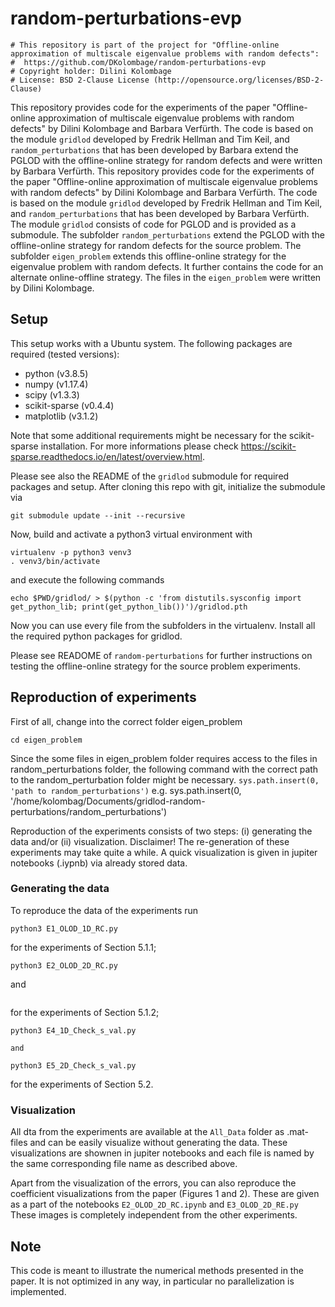 # random-perturbations-evp

```
# This repository is part of the project for "Offline-online approximation of multiscale eigenvalue problems with random defects":
#  https://github.com/DKolombage/random-perturbations-evp
# Copyright holder: Dilini Kolombage
# License: BSD 2-Clause License (http://opensource.org/licenses/BSD-2-Clause)
```

This repository provides code for the experiments of the paper "Offline-online approximation of multiscale eigenvalue problems with random defects" by Dilini Kolombage and Barbara Verfürth. The code is based on the module `gridlod` developed by Fredrik Hellman and Tim Keil, and `random_perturbations` that has been developed by Barbara extend the PGLOD with the offline-online strategy for random defects and were written by Barbara Verfürth.
This repository provides code for the experiments of the paper "Offline-online approximation of multiscale eigenvalue problems with random defects" by Dilini Kolombage and Barbara Verfürth. The code is based on the module `gridlod` developed by Fredrik Hellman and Tim Keil, and `random_perturbations` that has been developed by Barbara Verfürth. The module `gridlod` consists of code for PGLOD and is provided as a submodule. The subfolder `random_perturbations` extend the PGLOD with the offline-online strategy for random defects for the source problem. The subfolder `eigen_problem` extends this offline-online strategy for the eigenvalue problem with random defects. It further contains the code for an alternate online-offline strategy. The files in the `eigen_problem` were written by Dilini Kolombage.

## Setup

This setup works with a Ubuntu system. The following packages are required (tested versions):
 - python (v3.8.5)
 - numpy (v1.17.4)
 - scipy (v1.3.3)
 - scikit-sparse (v0.4.4) 
 - matplotlib (v3.1.2)
 
Note that some additional requirements might be necessary for the scikit-sparse installation. For more informations please check https://scikit-sparse.readthedocs.io/en/latest/overview.html.

Please see also the README of the `gridlod` submodule for required packages and setup.
After cloning this repo with git, initialize the submodule via

```
git submodule update --init --recursive
```

Now, build and activate a python3 virtual environment with

```
virtualenv -p python3 venv3
. venv3/bin/activate
```

and execute the following commands

```
echo $PWD/gridlod/ > $(python -c 'from distutils.sysconfig import get_python_lib; print(get_python_lib())')/gridlod.pth
```
Now you can use every file from the subfolders in the virtualenv. Install all the required python packages for gridlod. 

Please see READOME of `random-perturbations` for further instructions on testing the offline-online strategy for the source problem experiments.

## Reproduction of experiments

First of all, change into the correct folder eigen_problem

```
cd eigen_problem
```
Since the some files in eigen_problem folder requires access to the files in random_perturbations folder, the following command with the correct path to the random_perturbation folder might be necessary. 
`sys.path.insert(0, 'path to random_perturbations')`  e.g. sys.path.insert(0, '/home/kolombag/Documents/gridlod-random-perturbations/random_perturbations')


Reproduction of the experiments consists of two steps: (i) generating the data and/or (ii) visualization. 
Disclaimer! The re-generation of these experiments may take quite a while. A quick visualization is given in jupiter notebooks (.iypnb) via already stored data. 

### Generating the data
To reproduce the data of the experiments run

```
python3 E1_OLOD_1D_RC.py
```
for the experiments of Section 5.1.1;

```
python3 E2_OLOD_2D_RC.py
```
and
```python3 E3_OLOD_2D_RE.py
```
for the experiments of Section 5.1.2;

```
python3 E4_1D_Check_s_val.py
```
    and
```
python3 E5_2D_Check_s_val.py
```
for the experiments of Section 5.2. 

### Visualization
All dta from the experiments are available at the `All_Data` folder as .mat-files and can be easily visualize without generating the data. These visualizations are shownen in jupiter notebooks and each file is named by the same corresponding file name as described above.

Apart from the visualization of the errors, you can also reproduce the coefficient visualizations from the paper (Figures 1 and 2). These are given as a part of the notebooks 
``E2_OLOD_2D_RC.ipynb`` and ``E3_OLOD_2D_RE.py``
These images is completely independent from the other experiments.

## Note
This code is meant to illustrate the numerical methods presented in the paper. It is not optimized in any way, in particular no parallelization is implemented. 

